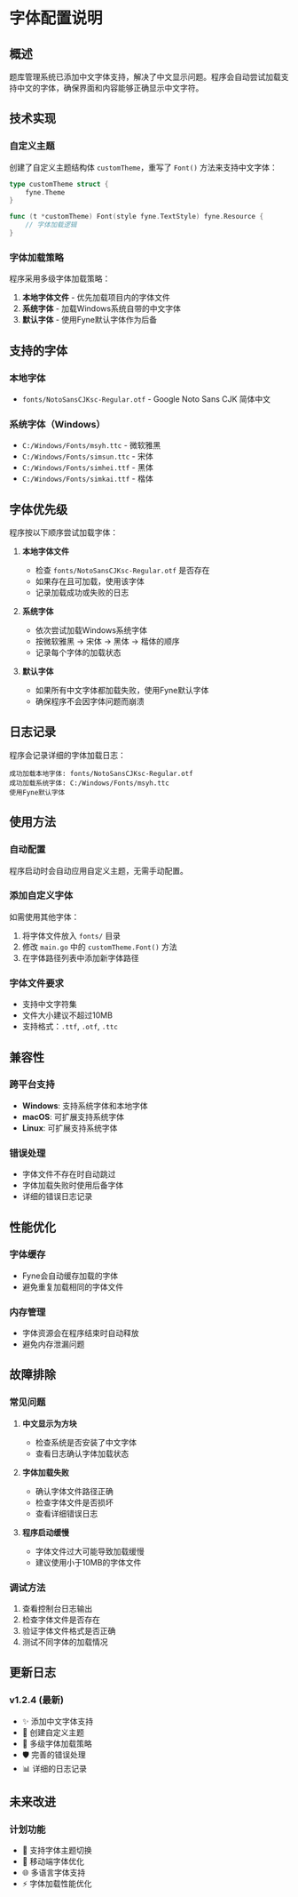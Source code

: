 # 字体配置说明

## 概述

题库管理系统已添加中文字体支持，解决了中文显示问题。程序会自动尝试加载支持中文的字体，确保界面和内容能够正确显示中文字符。

## 技术实现

### 自定义主题
创建了自定义主题结构体 `customTheme`，重写了 `Font()` 方法来支持中文字体：

```go
type customTheme struct {
    fyne.Theme
}

func (t *customTheme) Font(style fyne.TextStyle) fyne.Resource {
    // 字体加载逻辑
}
```

### 字体加载策略
程序采用多级字体加载策略：

1. **本地字体文件** - 优先加载项目内的字体文件
2. **系统字体** - 加载Windows系统自带的中文字体
3. **默认字体** - 使用Fyne默认字体作为后备

## 支持的字体

### 本地字体
- `fonts/NotoSansCJKsc-Regular.otf` - Google Noto Sans CJK 简体中文

### 系统字体（Windows）
- `C:/Windows/Fonts/msyh.ttc` - 微软雅黑
- `C:/Windows/Fonts/simsun.ttc` - 宋体  
- `C:/Windows/Fonts/simhei.ttf` - 黑体
- `C:/Windows/Fonts/simkai.ttf` - 楷体

## 字体优先级

程序按以下顺序尝试加载字体：

1. **本地字体文件**
   - 检查 `fonts/NotoSansCJKsc-Regular.otf` 是否存在
   - 如果存在且可加载，使用该字体
   - 记录加载成功或失败的日志

2. **系统字体**
   - 依次尝试加载Windows系统字体
   - 按微软雅黑 → 宋体 → 黑体 → 楷体的顺序
   - 记录每个字体的加载状态

3. **默认字体**
   - 如果所有中文字体都加载失败，使用Fyne默认字体
   - 确保程序不会因字体问题而崩溃

## 日志记录

程序会记录详细的字体加载日志：

```
成功加载本地字体: fonts/NotoSansCJKsc-Regular.otf
成功加载系统字体: C:/Windows/Fonts/msyh.ttc
使用Fyne默认字体
```

## 使用方法

### 自动配置
程序启动时会自动应用自定义主题，无需手动配置。

### 添加自定义字体
如需使用其他字体：

1. 将字体文件放入 `fonts/` 目录
2. 修改 `main.go` 中的 `customTheme.Font()` 方法
3. 在字体路径列表中添加新字体路径

### 字体文件要求
- 支持中文字符集
- 文件大小建议不超过10MB
- 支持格式：`.ttf`, `.otf`, `.ttc`

## 兼容性

### 跨平台支持
- **Windows**: 支持系统字体和本地字体
- **macOS**: 可扩展支持系统字体
- **Linux**: 可扩展支持系统字体

### 错误处理
- 字体文件不存在时自动跳过
- 字体加载失败时使用后备字体
- 详细的错误日志记录

## 性能优化

### 字体缓存
- Fyne会自动缓存加载的字体
- 避免重复加载相同的字体文件

### 内存管理
- 字体资源会在程序结束时自动释放
- 避免内存泄漏问题

## 故障排除

### 常见问题

1. **中文显示为方块**
   - 检查系统是否安装了中文字体
   - 查看日志确认字体加载状态

2. **字体加载失败**
   - 确认字体文件路径正确
   - 检查字体文件是否损坏
   - 查看详细错误日志

3. **程序启动缓慢**
   - 字体文件过大可能导致加载缓慢
   - 建议使用小于10MB的字体文件

### 调试方法

1. 查看控制台日志输出
2. 检查字体文件是否存在
3. 验证字体文件格式是否正确
4. 测试不同字体的加载情况

## 更新日志

### v1.2.4 (最新)
- ✨ 添加中文字体支持
- 🔧 创建自定义主题
- 📝 多级字体加载策略
- 🛡️ 完善的错误处理
- 📊 详细的日志记录

## 未来改进

### 计划功能
- 🎨 支持字体主题切换
- 📱 移动端字体优化
- 🌐 多语言字体支持
- ⚡ 字体加载性能优化 